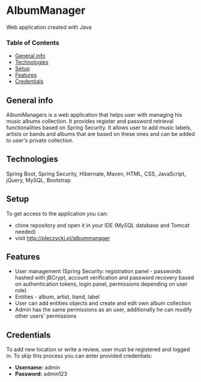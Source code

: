 # AlbumManager

Web application created with Java

### Table of Contents
* [General info](#general-info)
* [Technologies](#technologies)
* [Setup](#setup)
* [Features](#features)
* [Credentials](#credentials)

## General info
AlbumManagers is a web application that helps user with managing his music albums
collection. It provides register and password retrieval functionalities
based on Spring Security. It allows user to add music labels, artists or
bands and albums that are based on these ones and can be added to
user's private collection.

## Technologies

Spring Boot, Spring Security, Hibernate, Maven, HTML, CSS, JavaScript, jQuery, MySQL, Bootstrap

## Setup

To get access to the application you can:

* clone repository and open it in your IDE (MySQL database and Tomcat needed)
* visit http://pleczycki.pl/albummanager 

## Features

* User management (Spring Security: registration panel - passwords hashed with jBCrypt, account verification and password recovery based on authentication tokens, login panel, permissions depending on user role)
* Entities - album, artist, band, label
* User can add entities objects and create and edit own album collection
* Admin has the same permissions as an user, additionally he can modify other users' permissions

## Credentials

To add new location or write a review, user must be registered and logged in. To skip this process you can anter provided credentials:

* **Username:** admin
* **Password:** admin123

